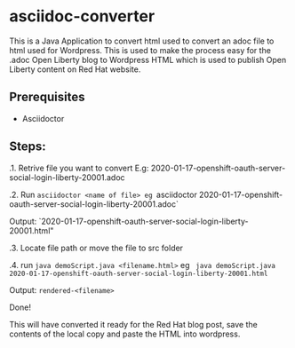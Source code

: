 # asciidoc-converter

This is a Java Application to convert html used to convert an adoc file to html used for Wordpress. This 
is used to make the process easy for the .adoc Open Liberty blog to Wordpress HTML which is used to publish 
Open Liberty content on Red Hat website.

## Prerequisites

* Asciidoctor

## Steps:

.1. Retrive file you want to convert 
E.g: 2020-01-17-openshift-oauth-server-social-login-liberty-20001.adoc

.2. Run `asciidoctor <name of file>
eg `asciidoctor 2020-01-17-openshift-oauth-server-social-login-liberty-20001.adoc`

Output: `2020-01-17-openshift-oauth-server-social-login-liberty-20001.html"

.3. Locate file path or move the file to src folder

.4. run `java demoScript.java <filename.html>`
eg ` java demoScript.java 2020-01-17-openshift-oauth-server-social-login-liberty-20001.html`

Output: `rendered-<filename>`

Done!

This will have converted it ready for the Red Hat blog post, save the contents of the local copy and 
paste the HTML into wordpress.




